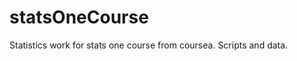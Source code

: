statsOneCourse
==============

Statistics work for stats one course from coursea. Scripts and data.  
